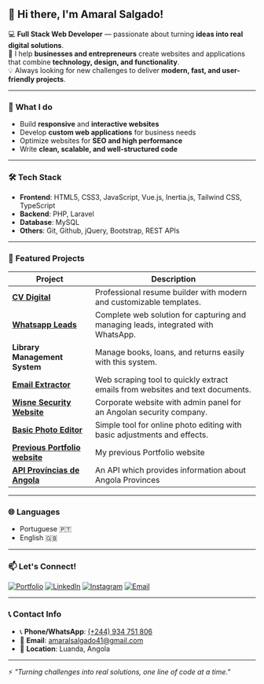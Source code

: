 ## 👋 Hi there, I'm **Amaral Salgado**!

💻 **Full Stack Web Developer** — passionate about turning **ideas into real digital solutions**.  
🧠 I help **businesses and entrepreneurs** create websites and applications that combine **technology, design, and functionality**.  
💡 Always looking for new challenges to deliver **modern, fast, and user-friendly projects**.  

---

### 🚀 **What I do**  
- Build **responsive** and **interactive websites**  
- Develop **custom web applications** for business needs  
- Optimize websites for **SEO and high performance**  
- Write **clean, scalable, and well-structured code**  

---

### 🛠️ **Tech Stack**  
- **Frontend**: HTML5, CSS3, JavaScript, Vue.js, Inertia.js, Tailwind CSS, TypeScript
- **Backend**: PHP, Laravel
- **Database**: MySQL  
- **Others**: Git, Github, jQuery, Bootstrap, REST APIs

---

### 💼 **Featured Projects**  

| Project | Description |
| ------ | ------ |
| **[CV Digital](https://cvdigital.ggwp.com.br/)** | Professional resume builder with modern and customizable templates.
| **[Whatsapp Leads](https://wppleads.tendency.com.br/)** | Complete web solution for capturing and managing leads, integrated with WhatsApp.
| **Library Management System** | Manage books, loans, and returns easily with this system.
| **[Email Extractor](https://ggwp.com.br/projetos/extrator-de-emails/)** | Web scraping tool to quickly extract emails from websites and text documents.
| **[Wisne Security Website](https://ggwp.com.br/projetos/wisne_security/)** | Corporate website with admin panel for an Angolan security company.
| **[Basic Photo Editor](https://ggwp.com.br/projetos/editor-de-foto/)** | Simple tool for online photo editing with basic adjustments and effects.
| **[Previous Portfolio website](https://ggwp.com.br/projetos/portfolio-v1)** | My previous Portfolio website
| **[API Províncias de Angola](https://angolaprovinciasapi.ggwp.com.br/)** | An API which provides information about Angola Provinces

---

### 🌐 **Languages**  
- Portuguese 🇵🇹  
- English 🇬🇧  

---

### 📫 **Let's Connect!**  

[![Portfolio](https://img.shields.io/badge/Portfolio-000?style=for-the-badge&logo=windowsterminal&logoColor=white)](https://ggwp.com.br/) [![LinkedIn](https://img.shields.io/badge/LinkedIn-0077B5?style=for-the-badge&logo=linkedin&logoColor=white)](https://www.linkedin.com/in/amaral-salgado/) [![Instagram](https://img.shields.io/badge/Instagram-E4405F?style=for-the-badge&logo=instagram&logoColor=white)](https://www.instagram.com/oamaralsalgado/) [![Email](https://img.shields.io/badge/Email-D14836?style=for-the-badge&logo=gmail&logoColor=white)](mailto:amaralsalgado41gmail.com)  

---

### 📞 **Contact Info**  
- 📞 **Phone/WhatsApp**: [(+244) 934 751 806](tel:244934751806)
- 📧 **Email**: [amaralsalgado41@gmail.com](mailto:amaralsalgado41gmail.com)
- 📍 **Location**: Luanda, Angola

---

⚡ _"Turning challenges into real solutions, one line of code at a time."_  
